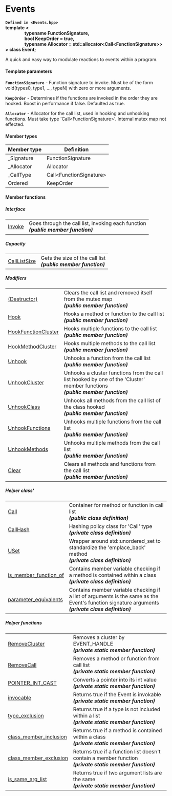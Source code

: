 # Events
__`Defined in <Events.hpp>`__  
__template \<  
&nbsp;&nbsp;&nbsp;&nbsp;&nbsp;&nbsp;&nbsp;&nbsp;&nbsp;&nbsp;&nbsp;&nbsp;&nbsp;&nbsp;&nbsp;&nbsp;&nbsp; typename FunctionSignature,   
&nbsp;&nbsp;&nbsp;&nbsp;&nbsp;&nbsp;&nbsp;&nbsp;&nbsp;&nbsp;&nbsp;&nbsp;&nbsp;&nbsp;&nbsp;&nbsp;&nbsp; bool KeepOrder = true,  
&nbsp;&nbsp;&nbsp;&nbsp;&nbsp;&nbsp;&nbsp;&nbsp;&nbsp;&nbsp;&nbsp;&nbsp;&nbsp;&nbsp;&nbsp;&nbsp;&nbsp; typename Allocator = std::allocator\<Call\<FunctionSignature\>\>  
 \> class Event;__

A quick and easy way to modulate reactions to events within a program.

#### Template parameters
__`FunctionSignature`__ - Function signature to invoke. Must be of the form void(types0, type1, ..., typeN) with zero or more arguments.

__`KeepOrder`__ - Determines if the functions are invoked in the order they are hooked. Boost in performance if false. Defaulted as true.

__`Allocator`__ - Allocator for the call list, used in hooking and unhooking functions. Must take type 'Call\<FunctionSignature\>'. Internal mutex map not effected.

#### Member types
|Member type|Definition|
|-----------|------------|
|_Signature|FunctionSignature|
|_Allocator|Allocator|
|_CallType|Call\<FunctionSignature\>|
|Ordered|KeepOrder|

#### Member functions

##### Interface
|||
|---------|---|
|[Invoke](https://github.com/itstristanb/Events/wiki/Invoke)| Goes through the call list, invoking each function <br>___(public member function)___|

##### Capacity
|||
|-------|---|
|[CallListSize](https://github.com/itstristanb/Events/wiki/CallListSize)|Gets the size of the call list <br>___(public member function)___|

##### Modifiers
|||
|---------|---|
|[(Destructor)](https://github.com/itstristanb/Events/wiki/Destructor)|Clears the call list and removed itself from the mutex map <br>___(public member function)___|
|[Hook](https://github.com/itstristanb/Events/wiki/Hook)|Hooks a method or function to the call list <br>___(public member function)___|
|[HookFunctionCluster](https://github.com/itstristanb/Events/wiki/HookFunctionCluster)|Hooks multiple functions to the call list <br>___(public member function)___|
|[HookMethodCluster](https://github.com/itstristanb/Events/wiki/HookMethodCluster)|Hooks multiple methods to the call list <br>___(public member function)___|
|[Unhook](https://github.com/itstristanb/Events/wiki/Unhook)|Unhooks a function from the call list <br>___(public member function)___|
|[UnhookCluster](https://github.com/itstristanb/Events/wiki/UnhookCluster)|Unhooks a cluster functions from the call list hooked by one of the 'Cluster' member functions <br>___(public member function)___|
|[UnhookClass](https://github.com/itstristanb/Events/wiki/UnhookClass)|Unhooks all methods from the call list of the class hooked <br>___(public member function)___|
|[UnhookFunctions](https://github.com/itstristanb/Events/wiki/UnhookFunctions)|Unhooks multiple functions from the call list <br>___(public member function)___|
|[UnhookMethods](https://github.com/itstristanb/Events/wiki/UnhookMethods)|Unhooks multiple methods from the call list <br>___(public member function)___|
|[Clear](https://github.com/itstristanb/Events/wiki/Clear)|Clears all methods and functions from the call list <br>___(public member function)___|

##### Helper class'
|||
|-------------|---|
|[Call](https://github.com/itstristanb/Events/wiki/Call)|Container for method or function in call list <br>___(public class definition)___|
|[CallHash](https://github.com/itstristanb/Events/wiki/CallHash)|Hashing policy class for 'Call' type <br>___(private class definition)___|
|[USet](https://github.com/itstristanb/Events/wiki/USet)|Wrapper around std::unordered_set to standardize the 'emplace_back' method <br>___(private class definition)___|
|[is_member_function_of](https://github.com/itstristanb/Events/wiki/is_member_function_of)|Contains member variable checking if a method is contained within a class <br>___(private class definition)___|
|[parameter_equivalents](https://github.com/itstristanb/Events/wiki/parameter_equivalents)|Contains member variable checking if a list of arguments is the same as the Event's function signature arguments <br>___(private class definition)___|

##### Helper functions
|||
|----------------|---|
|[RemoveCluster](https://github.com/itstristanb/Events/wiki/RemoveCluster)|Removes a cluster by EVENT_HANDLE <br>___(private static member function)___|
|[RemoveCall](https://github.com/itstristanb/Events/wiki/RemoveCall)|Removes a method or function from call list <br>___(private static member function)___|
|[POINTER_INT_CAST](https://github.com/itstristanb/Events/wiki/POINTER_INT_CAST)|Converts a pointer into its int value <br>___(private static member function)___|
|[invocable](https://github.com/itstristanb/Events/wiki/invocable)|Returns true if the Event is invokable <br>___(private static member function)___|
|[type_exclusion](https://github.com/itstristanb/Events/wiki/type_exclusion)|Returns true if a type is not included within a list <br>___(private static member function)___|
|[class_member_inclusion](https://github.com/itstristanb/Events/wiki/class_member_inclusion)|Returns true if a method is contained within a class <br>___(private static member function)___|
|[class_member_exclusion](https://github.com/itstristanb/Events/wiki/class_member_exclusion)|Returns true if a function list doesn't contain a member function <br>___(private static member function)___|
|[is_same_arg_list](https://github.com/itstristanb/Events/wiki/is_same_arg_list)|Returns true if two argument lists are the same <br>___(private static member function)___|
